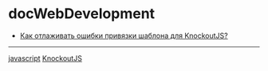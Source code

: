 # docWebDevelopment
* [Как отлаживать ошибки привязки шаблона для KnockoutJS?](/articles/%D0%9A%D0%B0%D0%BA%20%D0%BE%D1%82%D0%BB%D0%B0%D0%B6%D0%B8%D0%B2%D0%B0%D1%82%D1%8C%20%D0%BE%D1%88%D0%B8%D0%B1%D0%BA%D0%B8%20%D0%BF%D1%80%D0%B8%D0%B2%D1%8F%D0%B7%D0%BA%D0%B8%20%D1%88%D0%B0%D0%B1%D0%BB%D0%BE%D0%BD%D0%B0%20%D0%B4%D0%BB%D1%8F%20KnockoutJS%3F.md)
---
[javascript](/tags/javascript.md)
[KnockoutJS](/tags/KnockoutJS.md)
